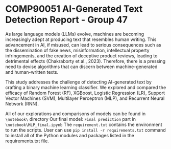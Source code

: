 # COMP90051 AI-Generated Text Detection Report - Group 47

As large language models (LLMs) evolve, machines are becoming increasingly adept at producing text that resembles human writing. This advancement in AI, if misused, can lead to serious consequences such as the dissemination of fake news, misinformation, intellectual property infringements, and the creation of deceptive product reviews, leading to detrimental effects (Chakraborty et al., 2023). Therefore, there is a pressing need to devise algorithms that can discern between machine-generated and human-written texts.

This study addresses the challenge of detecting AI-generated text by crafting a binary machine learning classifier. We explored and compared the efficacy of Random Forest (RF), XGBoost, Logistic Regression (LR), Support Vector Machines (SVM), Multilayer Perceptron (MLP), and Recurrent Neural Network (RNN).

All of our explorations and comparisons of models can be found in `\notebook\` directory
Our final model: `Final prediction` part in `\notebook\MLP_final.ipynb`
The `requirement.txt` contains the environment to run the scripts. User can use `pip install -r requirements.txt` command to install all of the Python modules and packages listed in the requirements.txt file.